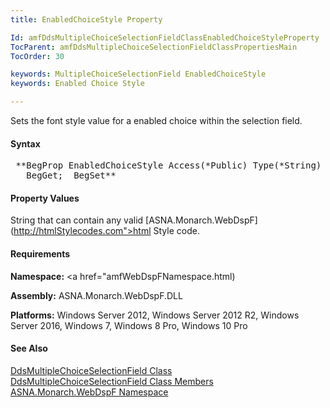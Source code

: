 ```yaml
---
title: EnabledChoiceStyle Property

Id: amfDdsMultipleChoiceSelectionFieldClassEnabledChoiceStyleProperty
TocParent: amfDdsMultipleChoiceSelectionFieldClassPropertiesMain
TocOrder: 30

keywords: MultipleChoiceSelectionField EnabledChoiceStyle
keywords: Enabled Choice Style

---
```


Sets the font style value for a enabled choice within the selection field.

#### Syntax
<pre class="prettyprint"> **BegProp EnabledChoiceStyle Access(*Public) Type(*String) Modifier(*Overrides)
   BegGet;  BegSet** </pre>

#### Property Values
String that can contain any valid [ASNA.Monarch.WebDspF](http://htmlStylecodes.com">html Style code</a>.

#### Requirements
**Namespace:** <a href="amfWebDspFNamespace.html)

**Assembly:** ASNA.Monarch.WebDspF.DLL

**Platforms:** Windows Server 2012, Windows Server 2012 R2, Windows Server 2016, Windows 7, Windows 8 Pro, Windows 10 Pro

#### See Also
[ DdsMultipleChoiceSelectionField Class](amfDdsMultipleChoiceSelectionFieldClass.html) <br clear="none" />[ DdsMultipleChoiceSelectionField Class Members](amfDdsMultipleChoiceSelectionFieldClassMembers.html)<br clear="none" />[ ASNA.Monarch.WebDspF Namespace](amfWebDspFNamespace.html)

